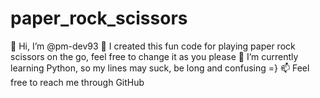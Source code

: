# paper_rock_scissors
👋 Hi, I’m @pm-dev93
👀 I created this fun code for playing paper rock scissors on the go, feel free to change it as you please
🌱 I’m currently learning Python, so my lines may suck, be long and confusing =}
📫 Feel free to reach me through GitHub

